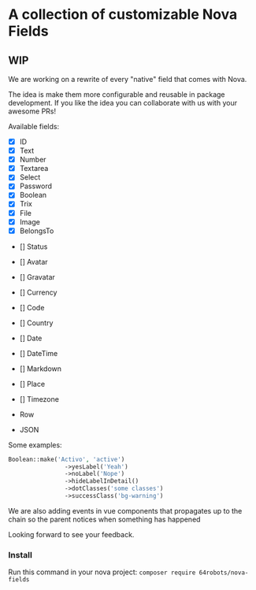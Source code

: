 # A collection of customizable Nova Fields

## WIP

We are working on a rewrite of every "native" field that comes with Nova.

The idea is make them more configurable and reusable in package development. If you like the idea you can collaborate with us with your awesome PRs!

Available fields:

- [x] ID
- [x] Text
- [x] Number
- [x] Textarea
- [x] Select
- [x] Password
- [x] Boolean
- [x] Trix
- [x] File
- [x] Image
- [x] BelongsTo
- [] Status
- [] Avatar
- [] Gravatar
- [] Currency
- [] Code
- [] Country
- [] Date
- [] DateTime
- [] Markdown
- [] Place
- [] Timezone

- Row
- JSON

Some examples:

```php
Boolean::make('Activo', 'active')
                ->yesLabel('Yeah')
                ->noLabel('Nope')
                ->hideLabelInDetail()
                ->dotClasses('some classes')
                ->successClass('bg-warning')
```

We are also adding events in vue components that propagates up to the chain so the parent notices when something has happened

Looking forward to see your feedback.

### Install

Run this command in your nova project:
`composer require 64robots/nova-fields`
